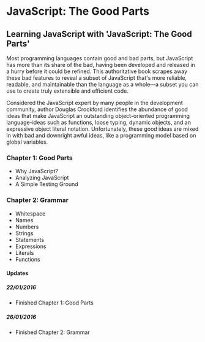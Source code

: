 # JavaScript: The Good Parts
## Learning JavaScript with 'JavaScript: The Good Parts'

Most programming languages contain good and bad parts, but JavaScript has more than its share of the bad, having been developed and released in a hurry before it could be refined. This authoritative book scrapes away these bad features to reveal a subset of JavaScript that's more reliable, readable, and maintainable than the language as a whole—a subset you can use to create truly extensible and efficient code.

Considered the JavaScript expert by many people in the development community, author Douglas Crockford identifies the abundance of good ideas that make JavaScript an outstanding object-oriented programming language-ideas such as functions, loose typing, dynamic objects, and an expressive object literal notation. Unfortunately, these good ideas are mixed in with bad and downright awful ideas, like a programming model based on global variables.

### Chapter 1: Good Parts
- Why JavaScript?
- Analyzing JavaScript
- A Simple Testing Ground

### Chapter 2: Grammar
- Whitespace
- Names
- Numbers
- Strings
- Statements
- Expressions
- Literals
- Functions

#### Updates
##### 22/01/2016
- Finished Chapter 1: Good Parts

##### 26/01/2016
- Finished Chapter 2: Grammar
